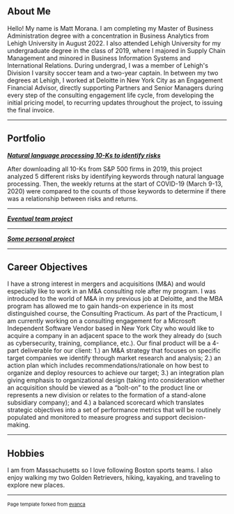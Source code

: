 ## About Me

Hello! My name is Matt Morana. I am completing my Master of Business Administration degree with a concentration in Business Analytics from Lehigh University in August 2022. I also attended Lehigh University for my undergraduate degree in the class of 2019, where I majored in Supply Chain Management and minored in Business Information Systems and International Relations. During undergrad, I was a member of Lehigh's Division I varsity soccer team and a two-year captain. In between my two degrees at Lehigh, I worked at Deloitte in New York City as an Engagement Financial Advisor, directly supporting Partners and Senior Managers during every step of the consulting engagement life cycle, from developing the initial pricing model, to recurring updates throughout the project, to issuing the final invoice.

<!-- Upload your own photo and change the path -->

---

## Portfolio

<!-- You can link to other websites, PDFs in this repo, and other pages in this repo -->

_**[Natural language processing 10-Ks to identify risks](midterm/analysis_report.md)**_

After downloading all 10-Ks from S&P 500 firms in 2019, this project analyzed 5 different risks by identifying keywords through natural language processing. Then, the weekly returns at the start of COVID-19 (March 9-13, 2020) were compared to the counts of those keywords to determine if there was a relationship between risks and returns.

---

_**[Eventual team project](https://donbowen.github.io/teamproject/)**_

---

_**[Some personal project](/pdf/sample_presentation.pdf)**_

---

## Career Objectives

I have a strong interest in mergers and acquisitions (M&A) and would especially like to work in an M&A consulting role after my program. I was introduced to the world of M&A in my previous job at Deloitte, and the MBA program has allowed me to gain hands-on experience in its most distinguished course, the Consulting Practicum. As part of the Practicum, I am currently working on a consulting engagement for a Microsoft Independent Software Vendor based in New York City who would like to acquire a company in an adjacent space to the work they already do (such as cybersecurity, training, compliance, etc.). Our final product will be a 4-part deliverable for our client:  1.) an M&A strategy that focuses on specific target companies we identify through market research and analysis; 2.) an action plan which includes recommendations/rationale on how best to organize and deploy resources to achieve our target; 3.) an integration plan giving emphasis to organizational design (taking into consideration whether an acquisition should be viewed as a “bolt-on” to the product line or represents a new division or relates to the formation of a stand-alone subsidiary company); and 4.) a balanced scorecard which translates strategic objectives into a set of performance metrics that will be routinely populated and monitored to measure progress and support decision-making.

---

## Hobbies

I am from Massachusetts so I love following Boston sports teams. I also enjoy walking my two Golden Retrievers, hiking, kayaking, and traveling to explore new places. 

---
<p style="font-size:11px">Page template forked from <a href="https://github.com/evanca/quick-portfolio">evanca</a></p>
<!-- Remove above link if you don't want to attibute -->
